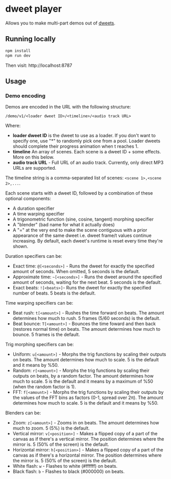 # dweet player

Allows you to make multi-part demos out of [dweets](https://www.dwitter.net).

## Running locally

```bash
npm install
npm run dev
```

Then visit: http://localhost:8787

## Usage

### Demo encoding

Demos are encoded in the URL with the following structure:

`/demo/v1/<loader dweet ID>/<timeline>/<audio track URL>`

Where:

- **loader dweet ID** is the dweet to use as a loader. If you don't want to specify one, use "*" to randomly pick one from a pool. Loader dweets should complete their progress animation when t reaches 1.
- **timeline** An array of scenes. Each scene is a dweet ID + some effects. More on this below.
- **audio track URL** - Full URL of an audio track. Currently, only direct MP3 URLs are supported.

The timeline string is a comma-separated list of scenes: `<scene 1>,<scene 2>,...`.

Each scene starts with a dweet ID, followed by a combination of these optional components:
- A duration specifier
- A time warping specifier
- A trigonometric function (sine, cosine, tangent) morphing specifier
- A "blender" (bad name for what it actually does)
- A "=" at the very end to make the scene contiguous with a prior appearance of the same dweet i.e. dweet frame/t values continue increasing. By default, each dweet's runtime is reset every time they're shown.

Duration specifiers can be:
- Exact time: `@[<seconds>]` - Runs the dweet for exactly the specified amount of seconds. When omitted, 5 seconds is the default.
- Approximate time: `~[<seconds>]` - Runs the dweet around the specified amount of seconds, waiting for the next beat. 5 seconds is the default.
- Exact beats: `![<beats>]`- Runs the dweet for exactly the specified number of beats. 5 beats is the default.

Time warping specifiers can be:
- Beat rush: `t[<amount>]` - Rushes the time forward on beats. The amount determines how much to rush. 5 frames (5/60 seconds) is the default.
- Beat bounce: `T[<amount>]` - Bounces the time foward and then back (restores normal time) on beats. The amount determines how much to bounce. 5 frames is the default.

Trig morphing specifiers can be:
- Uniform: `u[<amount>]` - Morphs the trig functions by scaling their outputs on beats. The amount determines how much to scale. 5 is the default and it means by %50.
- Random: `r[<amount>]` - Morphs the trig functions by scaling their outputs on beats, by a random factor. The amount determines how much to scale. 5 is the default and it means by a maximum of %50 (when the random factor is 1).
- FFT: `f[<amount>]` - Morphs the trig functions by scaling their outputs by the values of the FFT bins as factors (0-1, spread over 2π). The amount determines how much to scale. 5 is the default and it means by %50.

Blenders can be:
- Zoom: `z[<amount>]` - Zooms in on beats. The amount determines how much to zoom. 5 (5%) is the default.
- Vertical mirror: `v[<position>]` - Makes a flipped copy of a part of the canvas as if there's a vertical mirror. The position determines where the mirror is. 5 (50% of the screen) is the default.
- Horizontal mirror: `h[<position>]` - Makes a flipped copy of a part of the canvas as if there's a horizontal mirror. The position determines where the mirror is. 5 (50% of the screen) is the default.
- White flash: `w` - Flashes to white (#ffffff) on beats.
- Black flash: `b` - Flashes to black (#000000) on beats.
